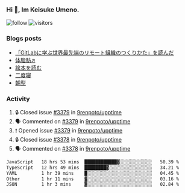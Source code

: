 ### Hi 👋, Im Keisuke Umeno.

<!--
**9renpoto/9renpoto** is a ✨ _special_ ✨ repository because its `README.md` (this file) appears on your GitHub profile.

Here are some ideas to get you started:

- 🔭 I’m currently working on ...
- 🌱 I’m currently learning ...
- 👯 I’m looking to collaborate on ...
- 🤔 I’m looking for help with ...
- 💬 Ask me about ...
- 📫 How to reach me: ...
- 😄 Pronouns: ...
- ⚡ Fun fact: ...
-->

![follow](https://img.shields.io/github/followers/9renpoto?label=Follow&style=social)
![visitors](https://komarev.com/ghpvc/?username=9renpoto&label=Profile%20views&color=0e75b6&style=flat)

### Blogs posts

<!-- BLOG-POST-LIST:START -->
- [「GitLabに学ぶ世界最先端のリモート組織のつくりかた」を読んだ](https://9renpoto.win/entry/2024/09/10/remote_organization)
- [体脂肪↗](https://9renpoto.win/entry/2024/08/12/gaining_fat)
- [絵本を読む](https://9renpoto.win/entry/2024/07/26/picture_book)
- [二度寝](https://9renpoto.win/entry/2024/07/18/going_back_to_sleep)
- [朝型](https://9renpoto.win/entry/2024/05/29/im-an-early)
<!-- BLOG-POST-LIST:END -->

### Activity

<!--START_SECTION:activity-->
1. 🔒 Closed issue [#3379](https://github.com/9renpoto/upptime/issues/3379) in [9renpoto/upptime](https://github.com/9renpoto/upptime)
2. 🗣 Commented on [#3379](https://github.com/9renpoto/upptime/issues/3379#issuecomment-2383996346) in [9renpoto/upptime](https://github.com/9renpoto/upptime)
3. ❗ Opened issue [#3379](https://github.com/9renpoto/upptime/issues/3379) in [9renpoto/upptime](https://github.com/9renpoto/upptime)
4. 🔒 Closed issue [#3378](https://github.com/9renpoto/upptime/issues/3378) in [9renpoto/upptime](https://github.com/9renpoto/upptime)
5. 🗣 Commented on [#3378](https://github.com/9renpoto/upptime/issues/3378#issuecomment-2383966237) in [9renpoto/upptime](https://github.com/9renpoto/upptime)
<!--END_SECTION:activity-->

<!--START_SECTION:waka-->

```txt
JavaScript   18 hrs 53 mins  ████████████▓░░░░░░░░░░░░   50.39 %
TypeScript   12 hrs 49 mins  ████████▓░░░░░░░░░░░░░░░░   34.21 %
YAML         1 hr 39 mins    █░░░░░░░░░░░░░░░░░░░░░░░░   04.45 %
Other        1 hr 11 mins    ▓░░░░░░░░░░░░░░░░░░░░░░░░   03.16 %
JSON         1 hr 3 mins     ▓░░░░░░░░░░░░░░░░░░░░░░░░   02.84 %
```

<!--END_SECTION:waka-->
